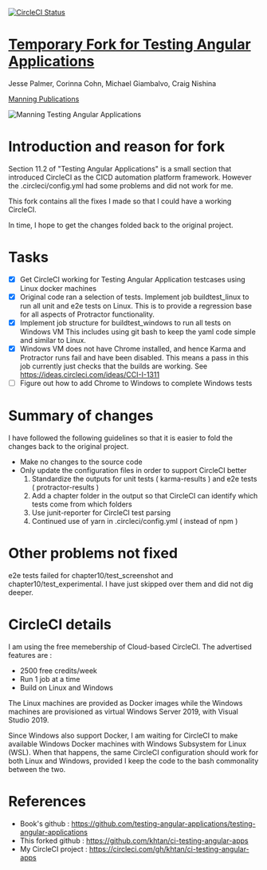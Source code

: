 [![CircleCI Status](https://circleci.com/gh/khtan/ci-testing-angular-apps.svg?style=shield)](https://circleci.com/gh/khtan/ci-testing-angular-apps)

# [Temporary Fork for Testing Angular Applications](https://www.manning.com/books/testing-angular-applications)

Jesse Palmer, Corinna Cohn, Michael Giambalvo, Craig Nishina

[Manning Publications](https://www.manning.com/books/testing-angular-applications)

<img src="https://images.manning.com/270/360/resize/book/4/e4907e3-04ec-4790-986b-b6a7cb949517/Palmer-TAA-MEAP.png" alt="Manning Testing Angular Applications">

# Introduction and reason for fork
Section 11.2 of "Testing Angular Applications" is a small section that introduced CircleCI as the CICD automation
platform framework. However the .circleci/config.yml had some problems and did not work for me.

This fork contains all the fixes I made so that I could have a working CircleCI.

In time, I hope to get the changes folded back to the original project.
# Tasks
  - [X] Get CircleCI working for Testing Angular Application testcases using Linux docker machines
  - [X] Original code ran a selection of tests. Implement job buildtest_linux to run all unit and e2e tests on Linux. This is to provide a regression base for all aspects of Protractor functionality.
  - [X] Implement job structure for buildtest_windows to run all tests on Windows VM
        This includes using git bash to keep the yaml code simple and similar to Linux.
  - [X] Windows VM does not have Chrome installed, and hence Karma and Protractor runs fail and have been disabled.
        This means a pass in this job currently just checks that the builds are working.
        See https://ideas.circleci.com/ideas/CCI-I-1311
  - [ ] Figure out how to add Chrome to Windows to complete Windows tests
# Summary of changes
I have followed the following guidelines so that it is easier to fold the changes back to the original project.

- Make no changes to the source code
- Only update the configuration files in order to support CircleCI better
   1. Standardize the outputs for unit tests ( karma-results ) and e2e tests ( protractor-results )
   2. Add a chapter folder in the output so that CircleCI can identify which tests come from which folders
   3. Use junit-reporter for CircleCI test parsing
   4. Continued use of yarn in .circleci/config.yml ( instead of npm )

# Other problems not fixed
  e2e tests failed for chapter10/test_screenshot and chapter10/test_experimental. 
  I have just skipped over them and did not dig deeper.

# CircleCI details
I am using the free memebership of Cloud-based CircleCI. The advertised features are :
   - 2500 free credits/week
   - Run 1 job at a time
   - Build on Linux and Windows

The Linux machines are provided as Docker images while the Windows machines are provisioned as virtual Windows Server 2019, with Visual Studio 2019.

Since Windows also support Docker, I am waiting for CircleCI to make available Windows Docker machines with Windows Subsystem for Linux (WSL). When that happens, the same CircleCI configuration should work for both Linux and Windows, provided I keep the code to the bash commonality between the two.

# References
- Book's github : https://github.com/testing-angular-applications/testing-angular-applications
- This forked github :                https://github.com/khtan/ci-testing-angular-apps
- My CircleCI project :               https://circleci.com/gh/khtan/ci-testing-angular-apps



